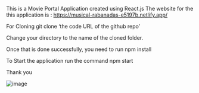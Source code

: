 This is a Movie Portal Application created using React.js
The website for the this application is : https://musical-rabanadas-e5197b.netlify.app/

For Cloning git clone ‘the code URL of the github repo’

Change your directory to the name of the cloned folder.

Once that is done successfully, you need to run npm install

To Start the application run the command npm start

Thank you



![image](https://user-images.githubusercontent.com/97542701/170395592-1d3b01d8-46dd-49df-939f-7b5a516e45d4.png)
